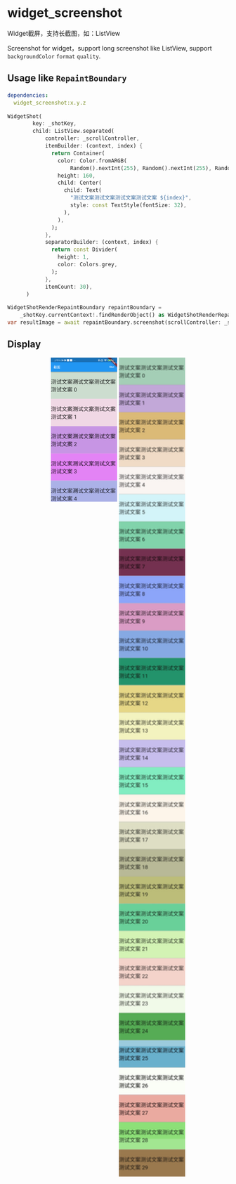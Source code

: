 # widget_screenshot

Widget截屏，支持长截图，如：ListView  

Screenshot for widget，support long screenshot like ListView, support `backgroundColor` `format` `quality`.

## Usage like `RepaintBoundary`

```yaml
dependencies:
  widget_screenshot:x.y.z
```

```dart
WidgetShot(
        key: _shotKey,
        child: ListView.separated(
            controller: _scrollController,
            itemBuilder: (context, index) {
              return Container(
                color: Color.fromARGB(
                    Random().nextInt(255), Random().nextInt(255), Random().nextInt(255), Random().nextInt(255)),
                height: 160,
                child: Center(
                  child: Text(
                    "测试文案测试文案测试文案测试文案 ${index}",
                    style: const TextStyle(fontSize: 32),
                  ),
                ),
              );
            },
            separatorBuilder: (context, index) {
              return const Divider(
                height: 1,
                color: Colors.grey,
              );
            },
            itemCount: 30),
      )
```

```dart
WidgetShotRenderRepaintBoundary repaintBoundary =
    _shotKey.currentContext!.findRenderObject() as WidgetShotRenderRepaintBoundary;
var resultImage = await repaintBoundary.screenshot(scrollController: _scrollController,pixelRatio: 1);
```

## Display

<div align="center">
<img src="https://raw.githubusercontent.com/AWarmHug/widget_screenshot/main/display/demo.png" width="30%" align="top">

<img src="https://raw.githubusercontent.com/AWarmHug/widget_screenshot/main/display/long_shot.png" width="30%">

</div>
